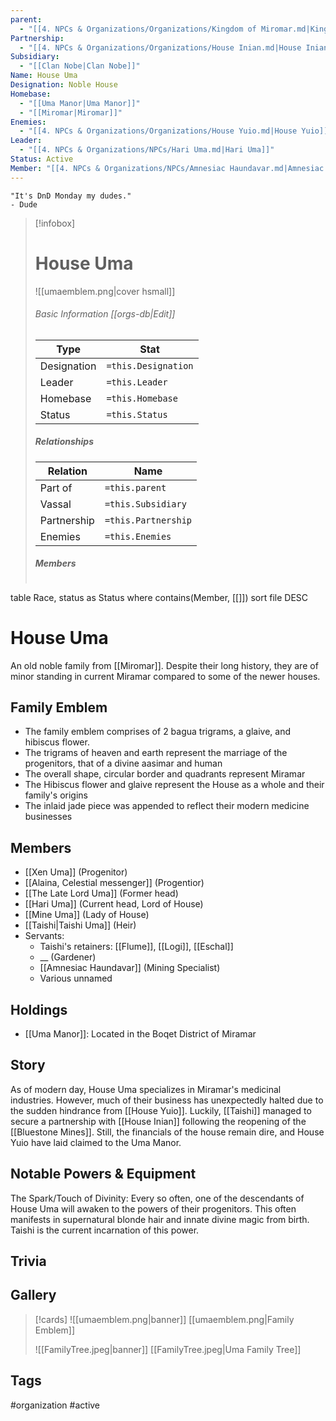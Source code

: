 ```yaml
---
parent:
  - "[[4. NPCs & Organizations/Organizations/Kingdom of Miromar.md|Kingdom of Miromar]]"
Partnership:
  - "[[4. NPCs & Organizations/Organizations/House Inian.md|House Inian]]"
Subsidiary:
  - "[[Clan Nobe|Clan Nobe]]"
Name: House Uma
Designation: Noble House
Homebase:
  - "[[Uma Manor|Uma Manor]]"
  - "[[Miromar|Miromar]]"
Enemies:
  - "[[4. NPCs & Organizations/Organizations/House Yuio.md|House Yuio]]"
Leader:
  - "[[4. NPCs & Organizations/NPCs/Hari Uma.md|Hari Uma]]"
Status: Active
Member: "[[4. NPCs & Organizations/NPCs/Amnesiac Haundavar.md|Amnesiac Haundavar]]"
---
```

	"It's DnD Monday my dudes." 
	- Dude

> [!infobox]
> # House Uma
> ![[umaemblem.png|cover hsmall]]
> ###### Basic Information [[orgs-db|Edit]]
> | Type | Stat |
> | ---- | ---- |
> |Designation|`=this.Designation`|
> | Leader | `=this.Leader` |
> | Homebase | `=this.Homebase` |
> | Status | `=this.Status` |
> ##### Relationships
> | Relation| Name |
> | ---- | ---- |
> |Part of|`=this.parent`|
> |Vassal | `=this.Subsidiary`| 
> |Partnership|`=this.Partnership`|
> |Enemies|`=this.Enemies`|
> ##### Members
> ```dataview
table Race, status as Status
where contains(Member, [[]])
sort file DESC

# House Uma
An old noble family from [[Miromar]]. Despite their long history, they are of minor standing in current Miramar compared to some of the newer houses. 

## Family Emblem
- The family emblem comprises of 2 bagua trigrams, a glaive, and hibiscus flower.
- The trigrams of heaven and earth represent the marriage of the progenitors, that of a divine aasimar and human
- The overall shape, circular border and quadrants represent Miramar
- The Hibiscus flower and glaive represent the House as a whole and their family's origins
- The inlaid jade piece was appended to reflect their modern medicine businesses 

## Members
- [[Xen Uma]] (Progenitor)
- [[Alaina, Celestial messenger]] (Progentior)
- [[The Late Lord Uma]] (Former head)
-  [[Hari Uma]] (Current head, Lord of House)
- [[Mine Uma]] (Lady of House)
- [[Taishi|Taishi Uma]] (Heir)
- Servants:
	- Taishi's retainers: [[Flume]], [[Logi]], [[Eschal]]
	- __ (Gardener)
	- [[Amnesiac Haundavar]] (Mining Specialist)
	- Various unnamed

## Holdings
- [[Uma Manor]]: Located in the Boqet District of Miramar

## Story
As of modern day, House Uma specializes in Miramar's medicinal industries. However, much of their business has unexpectedly halted due to the sudden hindrance from [[House Yuio]]. Luckily, [[Taishi]] managed to secure a partnership with [[House Inian]] following the reopening of the [[Bluestone Mines]]. Still, the financials of the house remain dire, and House Yuio have laid claimed to the Uma Manor.

## Notable Powers & Equipment
The Spark/Touch of Divinity: Every so often, one of the descendants of House Uma will awaken to the powers of their progenitors. This often manifests in supernatural blonde hair and innate divine magic from birth. Taishi is the current incarnation of this power.

## Trivia


## Gallery
>[!cards]
>![[umaemblem.png|banner]]
>[[umaemblem.png|Family Emblem]]
>
>![[FamilyTree.jpeg|banner]]
>[[FamilyTree.jpeg|Uma Family Tree]]
>
>

## Tags
#organization #active